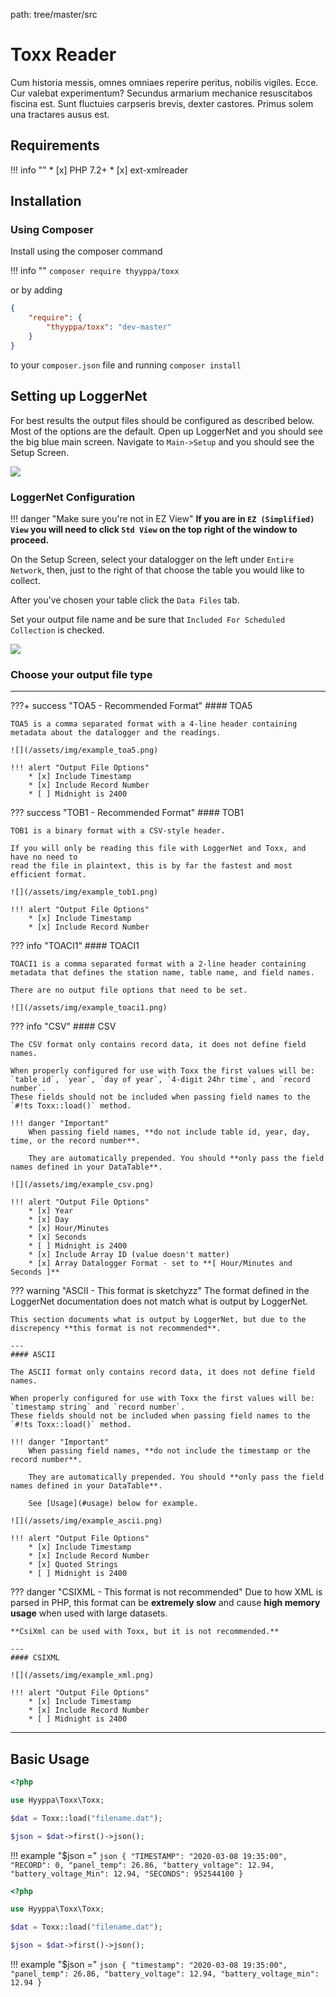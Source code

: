path: tree/master/src

# Toxx Reader

Cum historia messis, omnes omniaes reperire peritus, nobilis vigiles. Ecce. Cur valebat experimentum?
Secundus armarium mechanice resuscitabos fiscina est.
Sunt fluctuies carpseris brevis, dexter castores.
Primus solem una tractares ausus est.

## Requirements

!!! info ""
    * [x] PHP 7.2+
    * [x] ext-xmlreader

## Installation

### Using Composer

Install using the composer command

!!! info ""
    ```
    composer require thyyppa/toxx
    ```

or by adding

```json
{
    "require": {
        "thyyppa/toxx": "dev-master"
    }
}
```

to your `composer.json` file and running ```composer install```

## Setting up LoggerNet

For best results the output files should be configured as described below. Most of the options
are the default. Open up LoggerNet and you should see the big blue main screen. Navigate to `Main->Setup`
and you should see the Setup Screen.

![](/assets/img/main.png)

### LoggerNet Configuration

!!! danger "Make sure you're not in EZ View"
    **If you are in `EZ (Simplified) View` you will need to click `Std View` on the top right of the window to proceed.**

On the Setup Screen, select your datalogger on the left under `Entire Network`,
then, just to the right of that choose the table you would like to collect.

After you've chosen your table click the `Data Files` tab.

Set your output file name and be sure that `Included For Scheduled Collection` is checked.

![](/assets/img/setup_screen.png)

### Choose your output file type

---

???+ success "TOA5 - Recommended Format"
    #### TOA5

    TOA5 is a comma separated format with a 4-line header containing metadata about the datalogger and the readings.
    
    ![](/assets/img/example_toa5.png)

    !!! alert "Output File Options"
        * [x] Include Timestamp
        * [x] Include Record Number
        * [ ] Midnight is 2400


??? success "TOB1 - Recommended Format"
    #### TOB1

    TOB1 is a binary format with a CSV-style header.
    
    If you will only be reading this file with LoggerNet and Toxx, and have no need to
    read the file in plaintext, this is by far the fastest and most efficient format.
    
    ![](/assets/img/example_tob1.png)
    
    !!! alert "Output File Options"
        * [x] Include Timestamp
        * [x] Include Record Number


??? info "TOACI1"
    #### TOACI1

    TOACI1 is a comma separated format with a 2-line header containing metadata that defines the station name, table name, and field names.
    
    There are no output file options that need to be set.
    
    ![](/assets/img/example_toaci1.png)


??? info "CSV"
    #### CSV

    The CSV format only contains record data, it does not define field names.
    
    When properly configured for use with Toxx the first values will be: `table id`, `year`, `day of year`, `4-digit 24hr time`, and `record number`.
    These fields should not be included when passing field names to the `#!ts Toxx::load()` method.

    !!! danger "Important"
        When passing field names, **do not include table id, year, day, time, or the record number**.
    
        They are automatically prepended. You should **only pass the field names defined in your DataTable**.
    
    ![](/assets/img/example_csv.png)
    
    !!! alert "Output File Options"
        * [x] Year
        * [x] Day
        * [x] Hour/Minutes
        * [x] Seconds
        * [ ] Midnight is 2400
        * [x] Include Array ID (value doesn't matter)
        * [x] Array Datalogger Format - set to **[ Hour/Minutes and Seconds ]**


??? warning "ASCII - This format is sketchyzz"
    The format defined in the LoggerNet documentation does not match what is output by LoggerNet.

    This section documents what is output by LoggerNet, but due to the discrepency **this format is not recommended**.
    
    ---  
    #### ASCII
    
    The ASCII format only contains record data, it does not define field names.
    
    When properly configured for use with Toxx the first values will be: `timestamp string` and `record number`.
    These fields should not be included when passing field names to the `#!ts Toxx::load()` method.
    
    !!! danger "Important"
        When passing field names, **do not include the timestamp or the record number**.
    
        They are automatically prepended. You should **only pass the field names defined in your DataTable**.
        
        See [Usage](#usage) below for example.
    
    ![](/assets/img/example_ascii.png)
    
    !!! alert "Output File Options"
        * [x] Include Timestamp
        * [x] Include Record Number
        * [x] Quoted Strings
        * [ ] Midnight is 2400


??? danger "CSIXML - This format is not recommended"
    Due to how XML is parsed in PHP, this format can be **extremely slow** and cause **high memory usage** when used with large datasets.

    **CsiXml can be used with Toxx, but it is not recommended.**
    
    ---
    #### CSIXML

    ![](/assets/img/example_xml.png)
    
    !!! alert "Output File Options"
        * [x] Include Timestamp
        * [x] Include Record Number
        * [ ] Midnight is 2400

---


## Basic Usage

```php linenums="1"
<?php

use Hyyppa\Toxx\Toxx;

$dat = Toxx::load("filename.dat");

$json = $dat->first()->json();

```

!!! example "$json ="
    ```json
    {
        "TIMESTAMP": "2020-03-08 19:35:00",
        "RECORD": 0,
        "panel_temp": 26.86,
        "battery_voltage": 12.94,
        "battery_voltage_Min": 12.94,
        "SECONDS": 952544100
    }
    ```



```php linenums="1"
<?php

use Hyyppa\Toxx\Toxx;

$dat = Toxx::load("filename.dat");

$json = $dat->first()->json();

```

!!! example "$json ="
    ```json
    {
        "timestamp": "2020-03-08 19:35:00",
        "panel_temp": 26.86,
        "battery_voltage": 12.94,
        "battery_voltage_min": 12.94
    }
    ```

